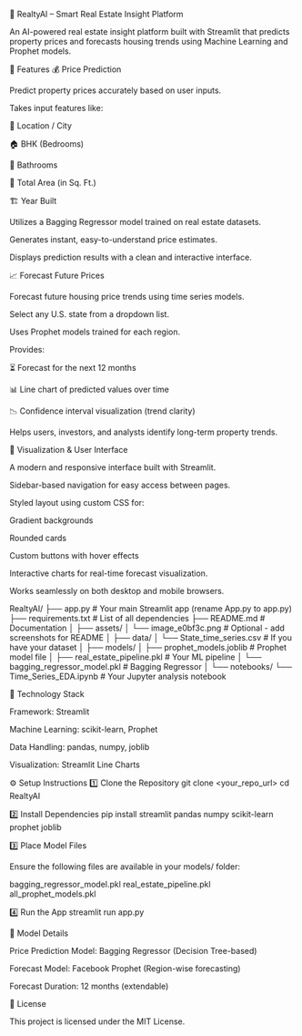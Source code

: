 🏡 RealtyAI – Smart Real Estate Insight Platform

An AI-powered real estate insight platform built with Streamlit that predicts property prices and forecasts housing trends using Machine Learning and Prophet models.

🚀 Features
💰 Price Prediction

Predict property prices accurately based on user inputs.

Takes input features like:

📍 Location / City

🏠 BHK (Bedrooms)

🚿 Bathrooms

📏 Total Area (in Sq. Ft.)

🏗 Year Built

Utilizes a Bagging Regressor model trained on real estate datasets.

Generates instant, easy-to-understand price estimates.

Displays prediction results with a clean and interactive interface.

📈 Forecast Future Prices

Forecast future housing price trends using time series models.

Select any U.S. state from a dropdown list.

Uses Prophet models trained for each region.

Provides:

⏳ Forecast for the next 12 months

📊 Line chart of predicted values over time

📉 Confidence interval visualization (trend clarity)

Helps users, investors, and analysts identify long-term property trends.

🎨 Visualization & User Interface

A modern and responsive interface built with Streamlit.

Sidebar-based navigation for easy access between pages.

Styled layout using custom CSS for:

Gradient backgrounds

Rounded cards

Custom buttons with hover effects

Interactive charts for real-time forecast visualization.

Works seamlessly on both desktop and mobile browsers.

RealtyAI/
├── app.py                          # Your main Streamlit app (rename App.py to app.py)
├── requirements.txt                # List of all dependencies
├── README.md                       # Documentation
│
├── assets/
│   └── image_e0bf3c.png            # Optional - add screenshots for README
│
├── data/
│   └── State_time_series.csv       # If you have your dataset
│
├── models/
│   ├── prophet_models.joblib       # Prophet model file
│   ├── real_estate_pipeline.pkl    # Your ML pipeline
│   └── bagging_regressor_model.pkl # Bagging Regressor
│
└── notebooks/
    └── Time_Series_EDA.ipynb       # Your Jupyter analysis notebook

🧰 Technology Stack

Framework: Streamlit

Machine Learning: scikit-learn, Prophet

Data Handling: pandas, numpy, joblib

Visualization: Streamlit Line Charts

⚙️ Setup Instructions
1️⃣ Clone the Repository
git clone <your_repo_url>
cd RealtyAI

2️⃣ Install Dependencies
pip install streamlit pandas numpy scikit-learn prophet joblib

3️⃣ Place Model Files

Ensure the following files are available in your models/ folder:

bagging_regressor_model.pkl
real_estate_pipeline.pkl
all_prophet_models.pkl

4️⃣ Run the App
streamlit run app.py

🧠 Model Details

Price Prediction Model: Bagging Regressor (Decision Tree-based)

Forecast Model: Facebook Prophet (Region-wise forecasting)

Forecast Duration: 12 months (extendable)

🪪 License

This project is licensed under the MIT License.
